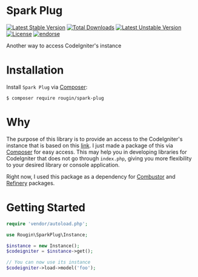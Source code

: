 # Spark Plug

[![Latest Stable Version](https://poser.pugx.org/rougin/spark-plug/v/stable)](https://packagist.org/packages/rougin/spark-plug) [![Total Downloads](https://poser.pugx.org/rougin/spark-plug/downloads)](https://packagist.org/packages/rougin/spark-plug) [![Latest Unstable Version](https://poser.pugx.org/rougin/spark-plug/v/unstable)](https://packagist.org/packages/rougin/spark-plug) [![License](https://poser.pugx.org/rougin/spark-plug/license)](https://packagist.org/packages/rougin/spark-plug) [![endorse](https://api.coderwall.com/rougin/endorsecount.png)](https://coderwall.com/rougin)

Another way to access CodeIgniter's instance

# Installation

Install ```Spark Plug``` via [Composer](https://getcomposer.org):

```$ composer require rougin/spark-plug```

# Why

The purpose of this library is to provide an access to the CodeIgniter's instance that is based on this [link](codeinphp.github.io/post/codeigniter-tip-accessing-codeigniter-instance-outside/). I just made a package of this via [Composer](https://getcomposer.org/) for easy access. This may help you in developing libraries for CodeIgniter that does not go through ```index.php```, giving you more flexibility to your desired library or console application.

Right now, I used this package as a dependency for [Combustor](https://github.com/rougin/combustor) and [Refinery](https://github.com/rougin/refinery) packages.

# Getting Started

```php
require 'vendor/autoload.php';

use Rougin\SparkPlug\Instance;

$instance = new Instance();
$codeigniter = $instance->get();

// You can now use its instance
$codeigniter->load->model('foo');
```